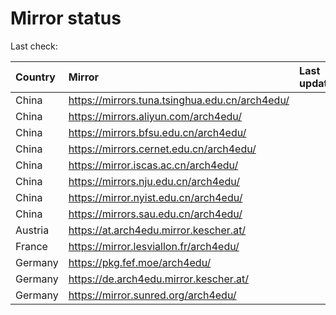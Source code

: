 <script src="./time.js"></script>
# Mirror status
Last check: <script type="text/javascript">localize(1703276304.1109097);</script>

|Country|Mirror|Last update|
|:------|:-----|:----------|
|China|https://mirrors.tuna.tsinghua.edu.cn/arch4edu/|<script type="text/javascript">localize(1703226817);</script>|
|China|https://mirrors.aliyun.com/arch4edu/|<script type="text/javascript">localize(1703226817);</script>|
|China|https://mirrors.bfsu.edu.cn/arch4edu/|<script type="text/javascript">localize(1703226817);</script>|
|China|https://mirrors.cernet.edu.cn/arch4edu/|<script type="text/javascript">localize(1703226817);</script>|
|China|https://mirror.iscas.ac.cn/arch4edu/|<script type="text/javascript">localize(1703226817);</script>|
|China|https://mirrors.nju.edu.cn/arch4edu/|<script type="text/javascript">localize(1703183452);</script>|
|China|https://mirror.nyist.edu.cn/arch4edu/|<script type="text/javascript">localize(1703226817);</script>|
|China|https://mirrors.sau.edu.cn/arch4edu/|<script type="text/javascript">localize(1703226817);</script>|
|Austria|https://at.arch4edu.mirror.kescher.at/|<script type="text/javascript">localize(1703226817);</script>|
|France|https://mirror.lesviallon.fr/arch4edu/|<script type="text/javascript">localize(1703226817);</script>|
|Germany|https://pkg.fef.moe/arch4edu/|<script type="text/javascript">localize(1703226817);</script>|
|Germany|https://de.arch4edu.mirror.kescher.at/|<script type="text/javascript">localize(1703226817);</script>|
|Germany|https://mirror.sunred.org/arch4edu/|<script type="text/javascript">localize(1703226817);</script>|

<script src="./tablefilter/tablefilter.js"></script>
<script src="./table.js"></script>